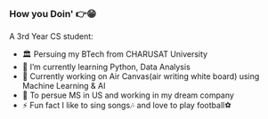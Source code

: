### How you Doin' 👉😁



A 3rd Year CS student:

- 🏛 Persuing my BTech from CHARUSAT University
- 🌱 I’m currently learning Python, Data Analysis
- 🔬 Currently working on Air Canvas(air writing white board) using Machine Learning & AI
- 🎯 To persue MS in US and working in my dream company
- ⚡ Fun fact I like to sing songs🎶 and love to play football⚽
